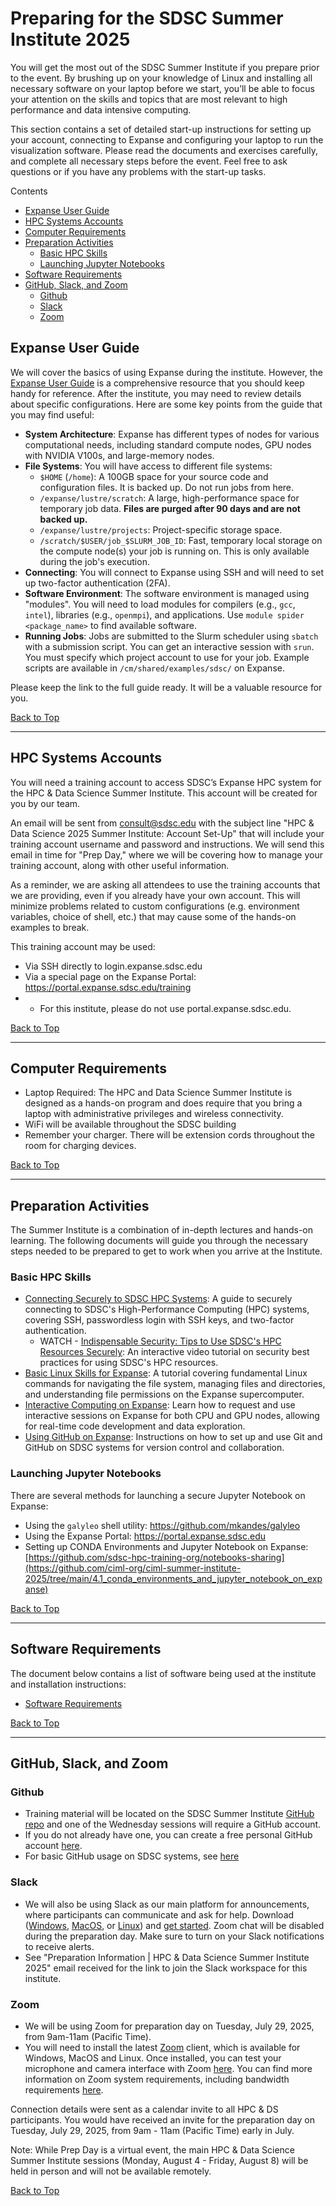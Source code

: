 <a name="top"></a>
# Preparing for the SDSC Summer Institute 2025

You will get the most out of the SDSC Summer Institute if you prepare prior to the event. By brushing up on your knowledge of Linux and installing all necessary software on your laptop before we start, you’ll be able to focus your attention on the skills and topics that are most relevant to high performance and data intensive computing.

This section contains a set of detailed start-up instructions for setting up your account, connecting to Expanse and configuring your laptop to run the visualization software. Please read the documents and exercises carefully, and complete all necessary steps before the event. Feel free to ask questions or if you have any problems with the start-up tasks.

Contents
* [Expanse User Guide](#expanse-user-guide)
* [HPC Systems Accounts](#hpc-systems-accounts)
* [Computer Requirements](#computer-requirements)
* [Preparation Activities](#preparation-activities)
   * [Basic HPC Skills](#basic-hpc-skills)
   * [Launching Jupyter Notebooks](#launching-jupyter-notebooks)
* [Software Requirements](#software-requirements)
* [GitHub, Slack, and Zoom](#github-slack-and-zoom)
    * [Github](#github)
    * [Slack](#slack)
    * [Zoom](#zoom)
  
## Expanse User Guide
We will cover the basics of using Expanse during the institute. However, the [Expanse User Guide](https://www.sdsc.edu/support/user_guides/expanse.html) is a comprehensive resource that you should keep handy for reference. After the institute, you may need to review details about specific configurations. Here are some key points from the guide that you may find useful:

*   **System Architecture**: Expanse has different types of nodes for various computational needs, including standard compute nodes, GPU nodes with NVIDIA V100s, and large-memory nodes.
*   **File Systems**: You will have access to different file systems:
    *   `$HOME` (`/home`): A 100GB space for your source code and configuration files. It is backed up. Do not run jobs from here.
    *   `/expanse/lustre/scratch`: A large, high-performance space for temporary job data. **Files are purged after 90 days and are not backed up.**
    *   `/expanse/lustre/projects`: Project-specific storage space.
    *   `/scratch/$USER/job_$SLURM_JOB_ID`: Fast, temporary local storage on the compute node(s) your job is running on. This is only available during the job's execution.
*   **Connecting**: You will connect to Expanse using SSH and will need to set up two-factor authentication (2FA).
*   **Software Environment**: The software environment is managed using "modules". You will need to load modules for compilers (e.g., `gcc`, `intel`), libraries (e.g., `openmpi`), and applications. Use `module spider <package_name>` to find available software.
*   **Running Jobs**: Jobs are submitted to the Slurm scheduler using `sbatch` with a submission script. You can get an interactive session with `srun`. You must specify which project account to use for your job. Example scripts are available in `/cm/shared/examples/sdsc/` on Expanse.

Please keep the link to the full guide ready. It will be a valuable resource for you.

[Back to Top](#top)
<hr>

##  HPC Systems Accounts
You will need a training account to access SDSC’s Expanse HPC system for the HPC & Data Science Summer Institute. This account will be created for you by our team. 

An email will be sent from consult@sdsc.edu with the subject line "HPC & Data Science 2025 Summer Institute: Account Set-Up" that will include your training account username and password and instructions.
We will send this email in time for  "Prep Day," where we will be covering how to manage your training account, along with other useful information. 

As a reminder, we are asking all attendees to use the training accounts that we are providing, even if you already have your own account. This will minimize problems related to custom configurations (e.g. environment variables, choice of shell, etc.) that may cause some of the hands-on examples to break. 

This training account may be used:
  * Via SSH directly to login.expanse.sdsc.edu
  * Via a special page on the Expanse Portal: https://portal.expanse.sdsc.edu/training
  * * For this institute, please do not use portal.expanse.sdsc.edu.

[Back to Top](#top)
<hr>

 ## Computer Requirements
* Laptop Required: The HPC and Data Science Summer Institute is designed as a hands-on program and does require that you bring a laptop with administrative privileges and wireless connectivity.
* WiFi will be available throughout the SDSC building
* Remember your charger. There will be extension cords throughout the room for charging devices.

[Back to Top](#top)
<hr>

## Preparation Activities
The Summer Institute is a combination of in-depth lectures and hands-on learning. The following documents will guide you through the necessary steps needed to be prepared to get to work when you arrive at the Institute.

### Basic HPC Skills
* [Connecting Securely to SDSC HPC Systems](https://github.com/sdsc-hpc-training-org/hpc-security): A guide to securely connecting to SDSC's High-Performance Computing (HPC) systems, covering SSH, passwordless login with SSH keys, and two-factor authentication.
    * WATCH - [Indispensable Security: Tips to Use SDSC's HPC Resources Securely](https://education.sdsc.edu/training/interactive/202007_security_tips/index.php): An interactive video tutorial on security best practices for using SDSC's HPC resources.
* [Basic Linux Skills for Expanse](https://github.com/sdsc-hpc-training-org/basic_skills/tree/master/basic_linux_skills_expanse): A tutorial covering fundamental Linux commands for navigating the file system, managing files and directories, and understanding file permissions on the Expanse supercomputer.
* [Interactive Computing on Expanse](https://github.com/sdsc-hpc-training-org/basic_skills/tree/master/interactive_computing): Learn how to request and use interactive sessions on Expanse for both CPU and GPU nodes, allowing for real-time code development and data exploration.
* [Using GitHub on Expanse](https://github.com/sdsc-hpc-training-org/basic_skills/tree/master/using_github): Instructions on how to set up and use Git and GitHub on SDSC systems for version control and collaboration.

### Launching Jupyter Notebooks
There are several methods for launching a secure Jupyter Notebook on Expanse:
* Using the ```galyleo``` shell utility: https://github.com/mkandes/galyleo
* Using the Expanse Portal:   https://portal.expanse.sdsc.edu
* Setting up CONDA Environments and Jupyter Notebook on Expanse:  [https://github.com/sdsc-hpc-training-org/notebooks-sharing](https://github.com/ciml-org/ciml-summer-institute-2025/tree/main/4.1_conda_environments_and_jupyter_notebook_on_expanse)

[Back to Top](#top)
<hr>

## Software Requirements
The document below contains a list of software being used at the institute and installation instructions:
* [Software Requirements](./software_requirements.md)

[Back to Top](#top)
<hr>

## GitHub, Slack, and Zoom

### Github
* Training material will be located on the SDSC Summer Institute [GitHub repo](https://github.com/sdsc/sdsc-summer-institute-2025/tree/main) and one of the Wednesday sessions will require a GitHub account.
* If you do not already have one, you can create a free personal GitHub account [here](https://docs.github.com/en/github/getting-started-with-github/signing-up-for-github/signing-up-for-a-new-github-account).  
* For basic GitHub usage on SDSC systems, see [here](https://github.com/sdsc-hpc-training-org/basic_skills/tree/master/using_github)

### Slack
* We will also be using Slack as our main platform for announcements, where participants can communicate and ask for help. Download ([Windows](https://slack.com/downloads/windows), [MacOS](https://slack.com/downloads/mac), or [Linux](https://slack.com/downloads/linux)) and [get started](https://slack.com/help/articles/218080037-Getting-started-for-new-Slack-users). Zoom chat will be disabled during the preparation day. Make sure to turn on your Slack notifications to receive alerts.
* See "Preparation Information | HPC & Data Science Summer Institute 2025" email received for the link to join the Slack workspace for this institute.

### Zoom
* We will be using Zoom for preparation day on Tuesday, July 29, 2025, from 9am-11am (Pacific Time).
* You will need to install the latest [Zoom](https://zoom.us/download) client, which is available for Windows, MacOS and Linux. Once installed, you can test your microphone and camera interface with Zoom [here](https://zoom.us/test). You can find more information on Zoom system requirements, including bandwidth requirements [here](https://support.zoom.us/hc/en-us/articles/201362023-System-Requirements-for-PC-Mac-and-Linux).

Connection details were sent as a calendar invite to all HPC & DS participants. You would have received an invite for the preparation day on Tuesday, July 29, 2025, from 9am - 11am (Pacific Time) early in July. 

Note: While Prep Day is a virtual event, the main HPC & Data Science Summer Institute sessions (Monday, August 4 - Friday, August 8) will be held in person and will not be available remotely.

[Back to Top](#top)

